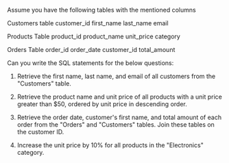 Assume you have the following tables with the mentioned columns

Customers table
customer_id first_name last_name email

Products Table
product_id product_name unit_price category

Orders Table
order_id order_date customer_id total_amount

Can you write the SQL statements for the below questions:

1. Retrieve the first name, last name, and email of all customers from the "Customers" table.

2. Retrieve the product name and unit price of all products with a unit price greater than $50, ordered by unit price in descending order.

3. Retrieve the order date, customer's first name, and total amount of each order from the "Orders" and "Customers" tables. Join these tables on the customer ID.

4. Increase the unit price by 10% for all products in the "Electronics" category.